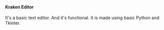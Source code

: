 <h4>Kraken Editor</h4>
<p>It's a basic text editor. And it's functional. It is made using basic Python and Tkinter.</p>
